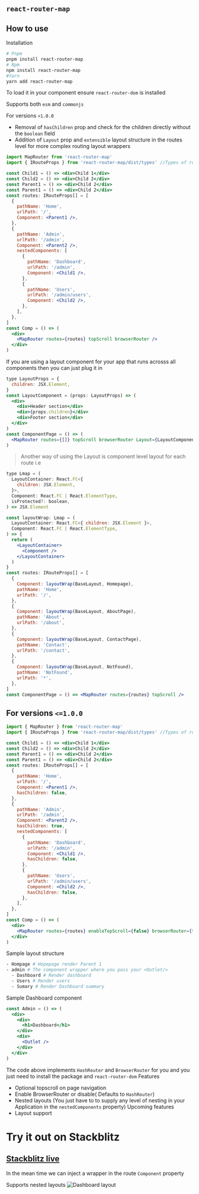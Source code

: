## `react-router-map`

## How to use

Installation

```sh
# Pnpm
pnpm install react-router-map
# Npm
npm install react-router-map
#Yarn
yarn add react-router-map
```

To load it in your component ensure `react-router-dom` is installed

Supports both `esm` and `commonjs`

For versions `>1.0.0`

- Removal of `hasChildren` prop and check for the children directly without the `boolean` field
- Addition of `Layout` prop and `extensible` layout structure in the routes level for more complex routing layout wrappers

```jsx
import MapRouter from 'react-router-map'
import { IRouteProps } from 'react-router-map/dist/types' //Types of route for esm modules

const Child1 = () => <div>Child 1</div>
const Child2 = () => <div>Child 2</div>
const Parent1 = () => <div>Child 2</div>
const Parent1 = () => <div>Child 2</div>
const routes: IRouteProps[] = [
  {
    pathName: 'Home',
    urlPath: '/',
    Component: <Parent1 />,
  },
  {
    pathName: 'Admin',
    urlPath: '/admin',
    Component: <Parent2 />,
    nestedComponents: [
      {
        pathName: 'Dashboard',
        urlPath: '/admin',
        Component: <Child1 />,
      },
      {
        pathName: 'Users',
        urlPath: '/admin/users',
        Component: <Child2 />,
      },
    ],
  },
]
const Comp = () => (
  <div>
    <MapRouter routes={routes} topScroll browserRouter />
  </div>
)
```

If you are using a layout component for your app that runs acrosss all components then you can just plug it in

```jsx
type LayoutProps = {
  children: JSX.Element,
}
const LayoutComponent = (props: LayoutProps) => (
  <div>
    <div>Header section</div>
    <div>{props.children}</div>
    <div>Footer section</div>
  </div>
)
const ComponentPage = () => (
  <MapRouter routes={[]} topScroll browserRouter Layout={LayoutComponent} />
)
```

> Another way of using the Layout is component level layout for each route i.e

```jsx
type Lmap = (
  LayoutContainer: React.FC<{
    children: JSX.Element,
  }>,
  Component: React.FC | React.ElementType,
  isProtected?: boolean,
) => JSX.Element

const layoutWrap: Lmap = (
  LayoutContainer: React.FC<{ children: JSX.Element }>,
  Component: React.FC | React.ElementType,
) => {
  return (
    <LayoutContainer>
      <Component />
    </LayoutContainer>
  )
}
const routes: IRouteProps[] = [
  {
    Component: layoutWrap(BaseLayout, Homepage),
    pathName: 'Home',
    urlPath: '/',
  },
  {
    Component: layoutWrap(BaseLayout, AboutPage),
    pathName: 'About',
    urlPath: '/about',
  },
  {
    Component: layoutWrap(BaseLayout, ContactPage),
    pathName: 'Contact',
    urlPath: '/contact',
  },
  {
    Component: layoutWrap(BaseLayout, NotFound),
    pathName: 'NotFound',
    urlPath: '*',
  },
]
const ComponentPage = () => <MapRouter routes={routes} topScroll />
```

## For versions `<=1.0.0`

```jsx
import { MapRouter } from 'react-router-map'
import { IRouteProps } from 'react-router-map/dist/types' //Types of route for esm modules

const Child1 = () => <div>Child 1</div>
const Child2 = () => <div>Child 2</div>
const Parent1 = () => <div>Child 2</div>
const Parent1 = () => <div>Child 2</div>
const routes: IRouteProps[] = [
  {
    pathName: 'Home',
    urlPath: '/',
    Component: <Parent1 />,
    hasChildren: false,
  },
  {
    pathName: 'Admin',
    urlPath: '/admin',
    Component: <Parent2 />,
    hasChildren: true,
    nestedComponents: [
      {
        pathName: 'Dashboard',
        urlPath: '/admin',
        Component: <Child1 />,
        hasChildren: false,
      },
      {
        pathName: 'Users',
        urlPath: '/admin/users',
        Component: <Child2 />,
        hasChildren: false,
      },
    ],
  },
]
const Comp = () => (
  <div>
    <MapRouter routes={routes} enableTopScroll={false} browserRouter={false} />
  </div>
)
```

Sample layout structure

```sh
- Hompage # Hopepage render Parent 1
- admin # The component wrapper where you pass your <Outlet/>
  - Dashboard # Render dashboard
  - Users # Render users
  - Sumary # Render Dashboard summary
```

Sample Dashboard component

```jsx
const Admin = () => (
  <div>
    <div>
      <h1>Dashboard</h1>
    </div>
    <div>
      <Outlet />
    </div>
  </div>
)
```

The code above implements `HashRouter` and `BrowserRouter` for you and you just need to install the package and `react-router-dom`
Features

- Optional topscroll on page navigation
- Enable BrowserRouter or disable( Defaults to `HashRouter`)
- Nested layouts (You just have to to supply any level of nesting in your Application in the `nestedComponents` property)
  Upcoming features
- Layout support

# Try it out on Stackblitz

## <a href="https://stackblitz.com/edit/react-ts-nriwyu?ctl=1&devToolsHeight=33&embed=1&file=pages/Homepage.tsx&theme=dark" target="_black">Stackblitz live</a>

In the mean time we can inject a wrapper in the route `Component` property

Supports nested layouts
![Dashboard layout](./assets/nested.png)
